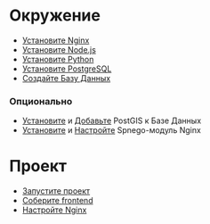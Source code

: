 # Окружение
* [Установите Nginx](../enviroment/nginx/install/debian.md)
* [Установите Node.js](../enviroment/nodejs/install/debian.md)
* [Установите Python](../enviroment/python/install/debian.md)  
* [Установите PostgreSQL](../enviroment/postgres/install/debian.md)
* [Создайте Базу Данных](../enviroment/postgres/create.md)
### Опционально
* [Установите](../enviroment/postgres/extensions/postgis/install/debian.md) и [Добавьте](../enviroment/postgres/extensions/postgis/add.md) PostGIS к Базе Данных
* [Установите](../enviroment/nginx/extensions/spnego/install/debian.md) и [Настройте](../enviroment/nginx/extensions/spnego/config.md) Spnego-модуль Nginx

# Проект
* [Запустите проект](../apps/django/production.md)
* [Соберите frontend](../apps/react/production.md)  
* [Настройте Nginx](../enviroment/nginx/config.md)

